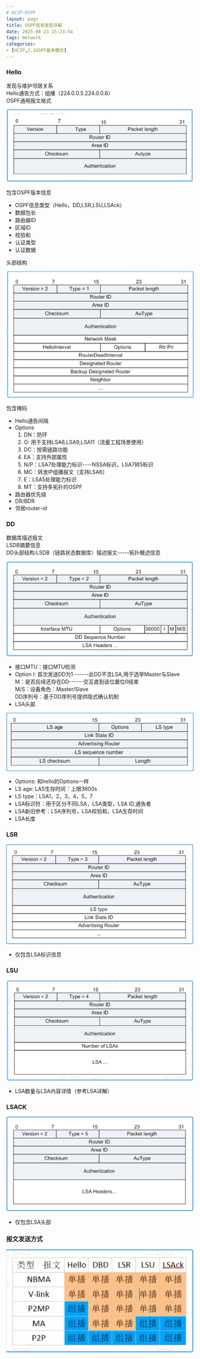 ```yaml
---
# HCIP-OSPF
layout: pags
title: OSPF信息类型详解
date: 2025-06-23 15:23:54
tags: Network
categories: 
- [HCIP,1.1OSPF基本概念]
---
```


### Hello

发现与维护邻居关系  
Hello通告方式：组播（224.0.0.5.224.0.0.6）  
OSPF通用报文格式

![命令](../imgs/OSPF/hello报文.png)

包含OSPF版本信息  
-  OSPF信息类型（Hello，DD,LSR,LSU,LSAck）
-  数据包长
-  路由器ID
-  区域ID
-  校验和
-  认证类型
-  认证数据
   
<!-- more -->

头部结构

![命令](../imgs/OSPF/头部结构.png)

包含掩码
- Hello通告间隔
- Options
  1. DN：防环
  2. O: 用于支持LSA6,LSA9,LSA11（流量工程场景使用）
  3. DC：按需链路功能
  4. EA：支持外部属性
  5. N/P：LSA7处理能力标识----NSSA标识，LSA7转5标识
  6. MC：转发IP组播报文（支持LSA6）
  7. E：LSA5处理能力标识
  8. MT：支持多拓扑的OSPF
- 路由器优先级
- DR/BDR
- 邻居router-id 
  
### DD

数据库描述报文  
LSDB摘要信息  
DD头部结构:LSDB（链路状态数据库）描述报文-----拓扑概述信息  

![命令](../imgs/OSPF/DD报文.png)

- 接口MTU：接口MTU检测
- Option
   I: 首次发送DD为1 ------此DD不含LSA,用于选举Master与Slave  
   M：是否后续还存在DD------交互直到该位置位0结束  
   M/S：设备角色：Master/Slave  
   DD序列号：基于DD序列号提供隐式确认机制  
- LSA头部
   
![命令](../imgs/OSPF/LSA头部报文.png)

- Options: 和hello的Options一样
- LS age: LAS生存时间：上限3600s
- LS type：LSA1，2，3，4，5，7
- LSA标识符：用于区分不同LSA，LSA类型，LSA ID,通告者
-  LSA新旧参考：LSA序列号，LSA校验和，LSA生存时间
-  LSA长度
  
### LSR

![命令](../imgs/OSPF/LSR报文.png)

- 仅包含LSA标识信息
  
### LSU

![命令](../imgs/OSPF/LSU报文.png)

- LSA数量与LSA内容详情（参考LSA详解）
  
### LSACK

![命令](../imgs/OSPF/LSACK报文.png)

- 仅包含LSA头部

### 报文发送方式

![命令](../imgs/OSPF/报文发送方式.png)







